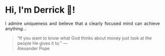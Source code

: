 # Hi, I'm Derrick 👋!
<p align="justify">I admire uniqueness and believe that a clearly focused mind can achieve anything...</p> 
<!-- #quote-start -->
<blockquote>&ldquo;If you want to know what God thinks about money just look at the people He gives it to.&rdquo; &mdash; <footer>Alexander Pope</footer></blockquote>
<!-- #quote-end -->
